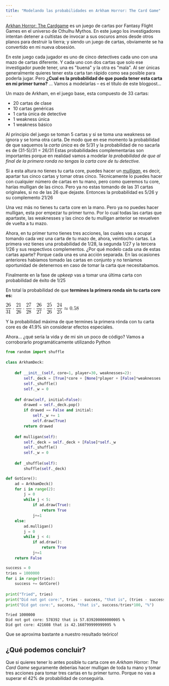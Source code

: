 ```yaml
---
title: "Modelando las probabilidades en Arkham Horror: The Card Game"
---
```


[Arkhan Horror: The Cardgame](https://www.fantasyflightgames.com/en/products/arkham-horror-the-card-game/) es un juego de cartas por Fantasy Flight Games en el universo de Cthulhu Mythos. En este juego los investigadores intentan detener a cultistas de invocar a sus oscuros amos desde otros planos para destruir la tierra; y siendo un juego de cartas, obviamente se ha convertido en mi nueva obsesión.

<!--more-->

En este juego cada jugador es uno de cinco detectives cada uno con una mazo de cartas diferente. Y cada uno con dos cartas que solo ese investigador puede tener, una es "buena" y la otra es "mala". Al ser únicas generalmente quieres tener esta carta tan rápido como sea posible para poderla jugar. Pero **¿Cual es la probabilidad de que pueda tener esta carta en mi primer turno?** ... Vamos a modelarlas – es el título de este blogpost...

Un mazo de Arkham, en el juego base, esta compuesto de 33 cartas:

- 20 cartas de clase
- 10 cartas genéricas
- 1 carta única de detective
- 1 weakness única
- 1 weakness básico

Al principio del juego se toman 5 cartas y si se toma una weakness se ignora y se toma otra carta. De modo que en ese momento la probabilidad de que saquemos la _carta única_ es de  5/31  y la probabilidad de no sacarla es de  (31-5)/31 = 26/31  Estas probabilidades complementarias son importantes porque en realidad vamos a modelar _la probabilidad de que al final de la primera ronda no tengas la carta core de tu detective._

Si a esta altura no tienes tu carta core, puedes hacer un _[mulligan,](https://en.wikipedia.org/wiki/Mulligan_(games)#Collectible_card_games)_ es decir, apartar tus cinco cartas y tomar otras cinco. Técnicamente lo puedes hacer con cualquier número de cartas en tu mano, pero como queremos tu core, harías mulligan de las cinco. Pero ya no estas tomando de las 31 cartas originales, si no de las 26 que dejaste. Entonces la probabilidad es  5/26  y su complemento  21/26

Una vez más no tienes tu carta core en la mano. Pero ya no puedes hacer mulligan, esta por empezar tu primer turno. Por lo cual todas las cartas que apartaste, las weaknesses y las cinco de tu mulligan anterior se revuelven de vuelta a tu mazo.

Ahora, en tu primer turno tienes tres acciones, las cuales vas a ocupar tomando cada vez una carta de tu mazo de, ahora, veintiocho cartas. La primera vez tienes una probabilidad de 1/28, la segunda 1/27 y la tercera 1/26 y sus respectivos complementos. ¿Por qué modelo cada una de estas cartas aparte? Porque cada una es una acción separada. En las ocasiones anteriores habíamos tomado las cartas en conjunto y no teníamos oportunidad de detenernos en caso de tomar la carta que necesitabamos.

Finalmente en la fase de _upkeep_ vas a tomar una última carta con probabilidad de éxito de 1/25

En total la probabilidad de que **termines la primera ronda sin tu carta core es:**

![Probabilidad de no tener tu core: 58.1%](/assets/2019-04-03/latex_probabilidad.png)

Y la probabilidad máxima de que termines la primera rónda con tu carta core es de 41.9% sin considerar efectos especiales.

Ahora... ¿qué sería la vida y de mi sin un poco de código? Vamos a corroborarlo programáticamente utilizando Python


```python
from random import shuffle

class ArkhamDeck:

    def __init__(self, core=1, player=30, weaknesses=2):
        self._deck = [True]*core + [None]*player + [False]*weaknesses
        self._shuffle()
        self._w = 0

    def draw(self, initial=False):
        drawed = self._deck.pop()
        if drawed == False and initial:
            self._w += 1
            self.draw(True)
        return drawed

    def mulligan(self):
        self._deck = self._deck + [False]*self._w
        self._shuffle()
        self._w = 0

    def _shuffle(self):
        shuffle(self._deck)
```


```python
def GotCore():
    ad = ArkhamDeck()
    for i in range(2):
        j = 0
        while j < 5:
            if ad.draw(True):
                return True
            j+=1
    else:
        ad.mulligan()
        j = 0
        while j < 4:
            if ad.draw():
                return True
            j+=1
    return False
```


```python
success = 0
tries = 1000000
for i in range(tries):
    success += GotCore()

print("Tried", tries)
print("Did not got core:", tries - success, "that is", (tries - success)/tries*100, "%")
print("Did got core:", success, "that is", success/tries*100, "%")
```

    Tried 1000000
    Did not got core: 578392 that is 57.839200000000005 %
    Did got core: 421608 that is 42.160799999999995 %


Que se aproxima bastante a nuestro resultado teórico!

## ¿Qué podemos concluir?

Que si quieres tener lo antes posible tu carta core en _Arkham Horror: The Card Game_ seguramente deberías hacer mulligan de toda tu mano y tomar tres acciones para tomar tres cartas en tu primer turno. Porque no vas a superar el 42% de probabilidad de conseguirla.

